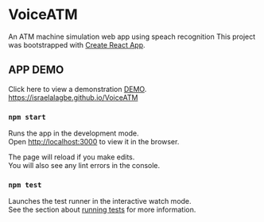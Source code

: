 # VoiceATM
An ATM machine simulation web app using speach recognition
This project was bootstrapped with [Create React App](https://github.com/facebook/create-react-app).

## APP DEMO
Click here to view a demonstration [DEMO](https://israelalagbe.github.io/VoiceATM).
https://israelalagbe.github.io/VoiceATM

### `npm start`

Runs the app in the development mode.<br>
Open [http://localhost:3000](http://localhost:3000) to view it in the browser.

The page will reload if you make edits.<br>
You will also see any lint errors in the console.

### `npm test`

Launches the test runner in the interactive watch mode.<br>
See the section about [running tests](https://facebook.github.io/create-react-app/docs/running-tests) for more information.
